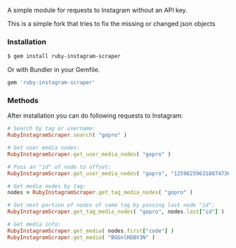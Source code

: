 А simple module for requests to Instagram without an API key.

This is a simple fork that tries to fix the missing or changed json objects

### Installation

```sh
$ gem install ruby-instagram-scraper
```

Or with Bundler in your Gemfile.

```ruby
gem 'ruby-instagram-scraper'
```

### Methods

After installation you can do following requests to Instagram:

```ruby
# Search by tag or username:
RubyInstagramScraper.search( "gopro" )

# Get user media nodes:
RubyInstagramScraper.get_user_media_nodes( "gopro" )

# Pass an "id" of node to offset:
RubyInstagramScraper.get_user_media_nodes( "gopro", "1259825963188747360" )

# Get media nodes by tag:
nodes = RubyInstagramScraper.get_tag_media_nodes( "gopro" )

# Get next portion of nodes of same tag by passing last node "id":
RubyInstagramScraper.get_tag_media_nodes( "gopro", nodes.last["id"] )

# Get media info:
RubyInstagramScraper.get_media( nodes.first["code"] )
RubyInstagramScraper.get_media( "BGGnlHDBV3N" )
```